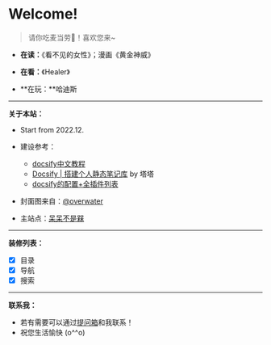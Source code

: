 # Welcome!<!-- {docsify-ignore} -->

> 请你吃麦当劳🍔！喜欢您来~

- **在读：**《看不见的女性》；漫画《黄金神威》

- **在看：**《Healer》

- **在玩：**哈迪斯

---

**关于本站：**

- Start from 2022.12.

- 建设参考：
    - [docsify中文教程](https://docsify.js.org/#/zh-cn/)
    - [Docsify | 搭建个人静态笔记库](https://mantyke.icu/posts/2021/docsify-build/) by 塔塔
    - [docsify的配置+全插件列表](https://xhhdd.cc/archives/80/comment-page-1)

- 封面图来自：[@overwater](https://weibo.com/u/1646592141)

- 主站点：[呆呆不是槑](https://graugris.icu/)

---

**装修列表：**
- [x] 目录
- [x] 导航
- [x] 搜索

---

**联系我：**
- 若有需要可以通过[提问箱](https://box.n3ko.co/_/clear0804)和我联系！
- 祝您生活愉快 (o^^o)

